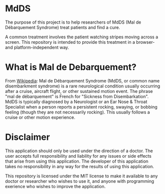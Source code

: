 # MdDS
The purpose of this project is to help researchers of MdDS (Mal de Débarquement Syndrome) treat patients and find a cure.

A common treatment involves the patient watching stripes moving across a screen. This repository is intended to provide this treatment in a browser- and platform-independent way.

# What is Mal de Debarquement?
From [Wikipedia](https://en.wikipedia.org/wiki/Mal_de_debarquement): Mal de Débarquement Syndrome (MdDS, or common name disembarkment syndrome) is a rare neurological condition usually occurring after a cruise, aircraft flight, or other sustained motion event. The phrase "mal de débarquement" is French for "Sickness from Disembarkation". MdDS is typically diagnosed by a Neurologist or an Ear Nose & Throat Specialist when a person reports a persistent rocking, swaying, or bobbing feeling (though they are not necessarily rocking). This usually follows a cruise or other motion experience.

# Disclaimer
This application should only be used under the direction of a doctor. The user accepts full responsibility and liability for any issues or side effects that arise from using this application. The developer of this application takes no responsibility in any way for the results of using this application.

This repository is licensed under the MIT license to make it available to any doctor or researcher who wishes to use it, and anyone with programming exerience who wishes to improve the application.
